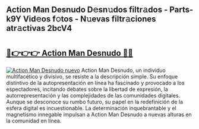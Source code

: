 ## Action Man Desnudo D𝚎sn𝚞dos filtr𝚊dos - Parts-k9Y Vid𝚎os f𝚘tos - N𝚞evas filtr𝚊ciones atr𝚊ctivas 2bcV4

# <h2><a href="http://mb8mc4.tromn.icu/?c=Action+Man+Desnudo">🔗👉👉👉 Action Man Desnudo 🔗🔗</a></h2>

[![Action Man Desnudo nuevo](https://i.imgur.com/pEAQMta.gif)](http://mb8mc4.tromn.icu/?c=Action+Man+Desnudo)
Action Man Desnudo, un individuo multifacético y divisivo, se resiste a la descripción simple. Su enfoque distintivo de la autopresentación en línea ha fascinado y provocado a los espectadores, incitando debates sobre la libertad de expresión, la autorrepresentación y las complejidades de las comunidades digitales. Aunque se desconoce su rumbo futuro, su papel en la redefinición de la esfera digital es incuestionable. La determinación inquebrantable y el magnetismo innegable impulsan a Action Man Desnudo a nuevas alturas en la comunidad en línea.
